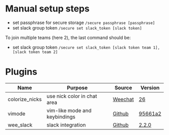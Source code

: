 # Manual setup steps

- set passphrase for secure storage `/secure passphrase [passphrase]`
- set slack group token `/secure set slack_token [slack token]`

To join multiple teams (here 2), the last command should be:
- set slack group token `/secure set slack_token [slack token team 1],[slack token team 2]`

# Plugins

| Name                | Purpose                          | Source                                                             | Version                                                                                                  |
|---------------------|----------------------------------|--------------------------------------------------------------------|----------------------------------------------------------------------------------------------------------|
| colorize_nicks      | use nick color in chat area      | [Weechat](https://weechat.org/files/scripts/colorize_nicks.py)     | [26](https://github.com/weechat/scripts/commit/ffda2e03486d1e90983a35ee3505b84d10fd5244)                 |
| vimode              | vim-like mode and keybindings    | [Github](https://github.com/GermainZ/weechat-vimode)               | [95661a2](https://github.com/GermainZ/weechat-vimode/commit/95661a27f92dc3f3286cf1539ab112a81ad15639)    |
| wee_slack           | slack integration                | [Github](https://github.com/wee-slack/wee-slack)                   | [2.2.0](https://github.com/wee-slack/wee-slack/releases/tag/v2.2.0)                                      |
